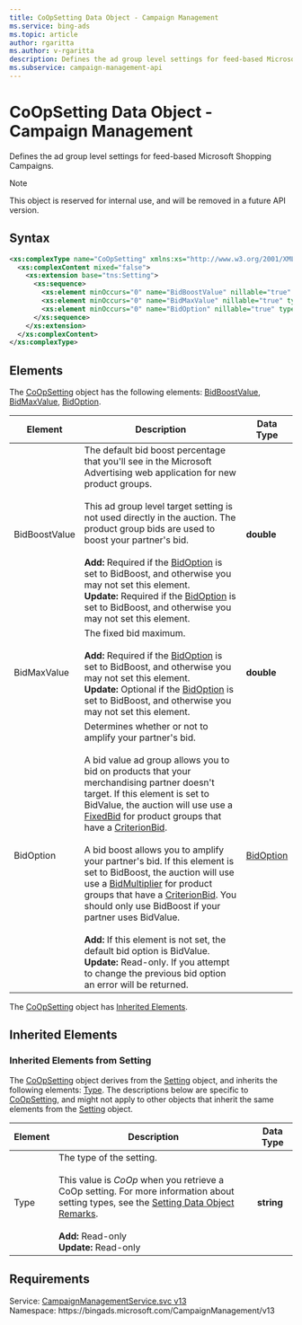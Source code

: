 ```yaml
---
title: CoOpSetting Data Object - Campaign Management
ms.service: bing-ads
ms.topic: article
author: rgaritta
ms.author: v-rgaritta
description: Defines the ad group level settings for feed-based Microsoft Shopping Campaigns.
ms.subservice: campaign-management-api
---
```

# CoOpSetting Data Object - Campaign Management
Defines the ad group level settings for feed-based Microsoft Shopping Campaigns.

> [!NOTE]
> This object is reserved for internal use, and will be removed in a future API version.  

## Syntax
```xml
<xs:complexType name="CoOpSetting" xmlns:xs="http://www.w3.org/2001/XMLSchema">
  <xs:complexContent mixed="false">
    <xs:extension base="tns:Setting">
      <xs:sequence>
        <xs:element minOccurs="0" name="BidBoostValue" nillable="true" type="xs:double" />
        <xs:element minOccurs="0" name="BidMaxValue" nillable="true" type="xs:double" />
        <xs:element minOccurs="0" name="BidOption" nillable="true" type="tns:BidOption" />
      </xs:sequence>
    </xs:extension>
  </xs:complexContent>
</xs:complexType>
```

## <a name="elements"></a>Elements

The [CoOpSetting](coopsetting.md) object has the following elements: [BidBoostValue](#bidboostvalue), [BidMaxValue](#bidmaxvalue), [BidOption](#bidoption).

|Element|Description|Data Type|
|-----------|---------------|-------------|
|<a name="bidboostvalue"></a>BidBoostValue|The default bid boost percentage that you'll see in the Microsoft Advertising web application for new product groups.<br/><br/>This ad group level target setting is not used directly in the auction. The product group bids are used to boost your partner's bid.<br/><br/>**Add:** Required if the [BidOption](#bidoption) is set to BidBoost, and otherwise you may not set this element.<br/>**Update:** Required if the [BidOption](#bidoption) is set to BidBoost, and otherwise you may not set this element.|**double**|
|<a name="bidmaxvalue"></a>BidMaxValue|The fixed bid maximum.<br/><br/>**Add:** Required if the [BidOption](#bidoption) is set to BidBoost, and otherwise you may not set this element.<br/>**Update:** Optional if the [BidOption](#bidoption) is set to BidBoost, and otherwise you may not set this element.|**double**|
|<a name="bidoption"></a>BidOption|Determines whether or not to amplify your partner's bid.<br/><br/>A bid value ad group allows you to bid on products that your merchandising partner doesn't target. If this element is set to BidValue, the auction will use use a [FixedBid](fixedbid.md) for product groups that have a [CriterionBid](biddableadgroupcriterion.md#criterionbid).<br/><br/>A bid boost allows you to amplify your partner's bid. If this element is set to BidBoost, the auction will use use a [BidMultiplier](bidmultiplier.md) for product groups that have a [CriterionBid](biddableadgroupcriterion.md#criterionbid). You should only use BidBoost if your partner uses BidValue.<br/><br/>**Add:** If this element is not set, the default bid option is BidValue.<br/>**Update:** Read-only. If you attempt to change the previous bid option an error will be returned.|[BidOption](bidoption.md)|

The [CoOpSetting](coopsetting.md) object has [Inherited Elements](#inheritedelements).

## <a name="inheritedelements"></a>Inherited Elements

### <a name="inheritedelementssetting"></a>Inherited Elements from Setting
The [CoOpSetting](coopsetting.md) object derives from the [Setting](setting.md) object, and inherits the following elements: [Type](#type). The descriptions below are specific to [CoOpSetting](coopsetting.md), and might not apply to other objects that inherit the same elements from the [Setting](setting.md) object.  

|Element|Description|Data Type|
|-----------|---------------|-------------|
|<a name="type"></a>Type|The type of the setting.<br/><br/>This value is *CoOp* when you retrieve a CoOp setting. For more information about setting types, see the [Setting Data Object Remarks](setting.md#remarks).<br/><br/>**Add:** Read-only<br/>**Update:** Read-only|**string**|

## Requirements
Service: [CampaignManagementService.svc v13](https://campaign.api.bingads.microsoft.com/Api/Advertiser/CampaignManagement/v13/CampaignManagementService.svc)  
Namespace: https\://bingads.microsoft.com/CampaignManagement/v13  

